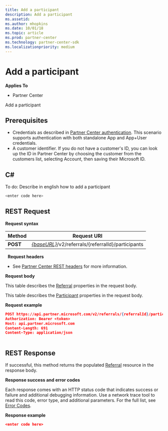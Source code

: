 ```yaml
---
title: Add a participant
description: Add a participant
ms.assetid: 
ms.author: mhopkins
ms.date: 10/01/18
ms.topic: article
ms.prod: partner-center
ms.technology: partner-center-sdk
ms.localizationpriority: medium
---
```


# Add a participant


**Applies To**

-   Partner Center


Add a participant

## <span id="Prerequisites"></span><span id="prerequisites"></span><span id="PREREQUISITES"></span>Prerequisites


-   Credentials as described in [Partner Center authentication](partner-center-authentication.md). This scenario supports authentication with both standalone App and App+User credentials.
-   A customer identifier. If you do not have a customer's ID, you can look up the ID in Partner Center by choosing the customer from the customers list, selecting Account, then saving their Microsoft ID.


## <span id="C_"></span><span id="c_"></span>C#


To do: Describe in english how to add a participant


``` csharp
<enter code here>
```

## <span id="REST_Request"></span><span id="rest_request"></span><span id="REST_REQUEST"></span>REST Request


**Request syntax**

| Method   | Request URI                                                                                                 |
|----------|-------------------------------------------------------------------------------------------------------------|
| **POST** | [*{baseURL}*](partner-center-rest-urls.md)/v2/referrals/{referralId}/participants                           |

 
**Request headers**

-   See [Partner Center REST headers](headers.md) for more information.

**Request body**

This table describes the [Referral](referral.md) properties in the request body.


This table describes the [Participant](referral.md#participant) properties in the request body.



**Request example**

```json
POST https://api.partner.microsoft.com/v2/referrals/{referralId}/participants HTTP/1.1
Authorization: Bearer <token>
Host: api.partner.microsoft.com
Content-Length: 691
Content-Type: application/json
 
```

## <span id="Response"></span><span id="response"></span><span id="RESPONSE"></span>REST Response

If successful, this method returns the populated [Referral](referral.md) resource in the response body.

**Response success and error codes**

Each response comes with an HTTP status code that indicates success or failure and additional debugging information. Use a network trace tool to read this code, error type, and additional parameters. For the full list, see [Error Codes](error-codes.md).

**Response example**

``` json
<enter code here>
```

 

 





